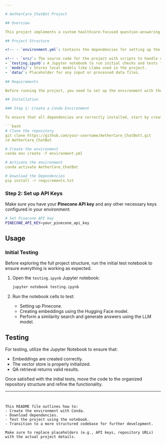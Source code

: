 ```yaml
---

# AetherCare_ChatBot Project

## Overview

This project implements a custom healthcare-focused question-answering system using **Pinecone Vector Search**, **Hugging Face Embeddings**, and a **LLM model**. The system retrieves relevant documents and generates answers based on user queries, using advanced machine-learning techniques.

## Project Structure

<!-- - `environment.yml`: Contains the dependencies for setting up the Conda environment.-->

<!-- - `src/`: The source code for the project with scripts to handle document retrieval and QA. --><!-- - `README.md`: Project documentation (this file). -->
- `testing.ipynb`: A Jupyter notebook to run initial checks and tests for the project.
- `models/`: Stores local models like Llama used in the project.
- `data/`: Placeholder for any input or processed data files.
  
## Requirements

Before running the project, you need to set up the environment with the necessary dependencies. The following instructions detail the steps to do this.

## Installation

### Step 1: Create a Conda Environment

To ensure that all dependencies are correctly installed, start by creating a Conda environment using the provided `requirements.txt` file.

```bash
# Clone the repository
git clone https://github.com/your-username/AetherCare_ChatBott.git
cd AetherCare_ChatBot

# Create the environment
conda env create -f environment.yml

# Activate the environment
conda activate AetherCare_ChatBot

# Download the Dependencies
pip install -r requirements.txt
```

### Step 2: Set up API Keys

Make sure you have your **Pinecone API key** and any other necessary keys configured in your environment:

```bash
# Set Pinecone API key
PINECONE_API_KEY=your_pinecone_api_key
```

## Usage

### Initial Testing

Before exploring the full project structure, run the initial test notebook to ensure everything is working as expected.

1. Open the `testing.ipynb` Jupyter notebook:

    ```bash
    jupyter notebook testing.ipynb
    ```

2. Run the notebook cells to test:
   - Setting up Pinecone.
   - Creating embeddings using the Hugging Face model.
   - Perform a similarity search and generate answers using the LLM model.


## Testing

For testing, utilize the Jupyter Notebook to ensure that:
- Embeddings are created correctly.
- The vector store is properly initialized.
- QA retrieval returns valid results.

Once satisfied with the initial tests, move the code to the organized repository structure and refine the functionality.

---
```


This README file outlines how to:
- Create the environment with Conda.
- Download dependencies.
- Test the project using the notebook.
- Transition to a more structured codebase for further development.

Make sure to replace placeholders (e.g., API keys, repository URLs) with the actual project details.